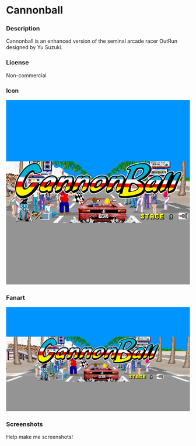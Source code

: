 # Cannonball

### Description

Cannonball is an enhanced version of the seminal arcade racer OutRun designed by Yu Suzuki.

### License

Non-commercial

### Icon

![Cannonball icon](game.libretro.cannonball/resources/icon.png)

### Fanart

![Cannonball fanart](game.libretro.cannonball/resources/fanart.jpg)

### Screenshots

Help make me screenshots!
